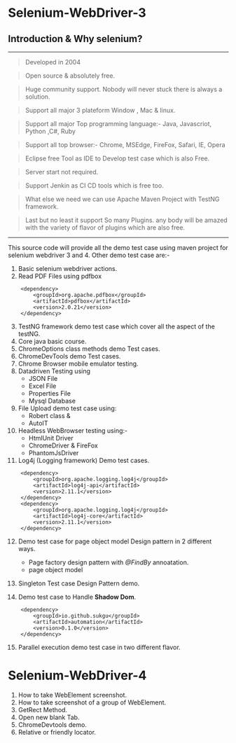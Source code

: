 # **Selenium-WebDriver-3**
## **Introduction & Why selenium?**
***
>Developed in 2004

>Open source & absolutely free.

>Huge community support. Nobody will never stuck there is always a solution.

>Support all major 3 plateform Window , Mac & linux.

>Support all major Top programming language:- Java, Javascriot, Python ,C#, Ruby

>Support all top browser:- Chrome, MSEdge, FireFox, Safari, IE, Opera

>Eclipse free Tool as IDE to Develop test case which is also Free.

>Server start not required.

>Support Jenkin as CI CD tools which is free too.

>What else we need we can use Apache Maven Project with TestNG framework.

>Last but no least it support So many Plugins. any body will be amazed with the variety of flavor of plugins which are also free.
***

This source code will provide all the demo test case using maven project for selenium webdriver 3 and 4.
Other demo test case are:-

1. Basic selenium webdriver actions.
2. Read PDF Files using pdfbox 
```
    <dependency>
		<groupId>org.apache.pdfbox</groupId>
		<artifactId>pdfbox</artifactId>
		<version>2.0.21</version>
    </dependency> 
```
3. TestNG framework demo test case which cover all the aspect of the testNG.
4. Core java basic course.
5. ChromeOptions class methods demo Test cases.
6. ChromeDevTools demo Test cases.
7. Chrome Browser mobile emulator testing.
8. Datadriven Testing using
    * JSON File
    * Excel File
    * Properties File
    * Mysql Database
9. File Upload demo test case using:
    * Robert class &
    * AutoIT
10. Headless WebBrowser testing using:-
    * HtmlUnit Driver
    * ChromeDriver & FireFox
    * PhantomJsDriver
11. Log4j (Logging framework) Demo test cases.
```
    <dependency>
		<groupId>org.apache.logging.log4j</groupId>
		<artifactId>log4j-api</artifactId>
		<version>2.11.1</version>
	</dependency>
	<dependency>
		<groupId>org.apache.logging.log4j</groupId>
		<artifactId>log4j-core</artifactId>
		<version>2.11.1</version>
	</dependency>
```
12. Demo test case for page object model Design pattern in 2 different ways. 
    
    * Page factory design pattern with _@FindBy_ annoatation.
    * page object model
13. Singleton Test case Design Pattern demo.
14. Demo test case to Handle **Shadow Dom**.
```
    <dependency>
		<groupId>io.github.sukgu</groupId>
		<artifactId>automation</artifactId>
		<version>0.1.0</version>
    </dependency>
```

15. Parallel execution demo test case in two different flavor.

# **Selenium-WebDriver-4**

1. How to take WebElement screenshot.
2. How to take screenshot of a group of WebElement.
3. GetRect Method.
4. Open new blank Tab.
5. ChromeDevtools demo.
6. Relative or friendly locator.